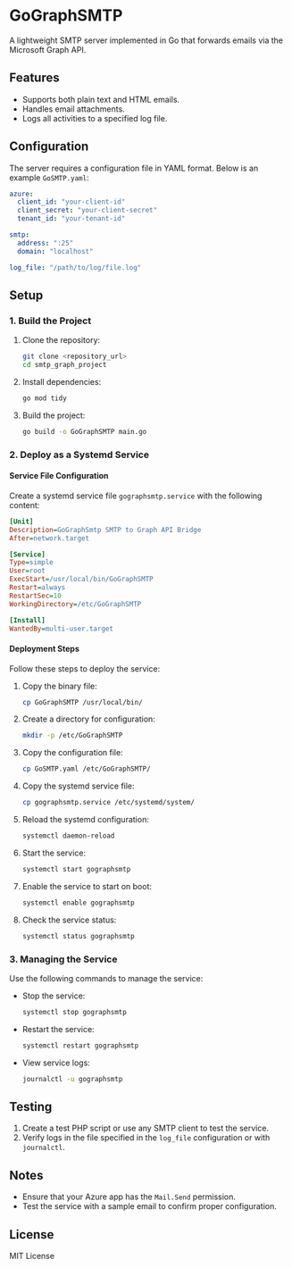 # GoGraphSMTP

A lightweight SMTP server implemented in Go that forwards emails via the Microsoft Graph API.

## Features
- Supports both plain text and HTML emails.
- Handles email attachments.
- Logs all activities to a specified log file.

## Configuration
The server requires a configuration file in YAML format. Below is an example `GoSMTP.yaml`:

```yaml
azure:
  client_id: "your-client-id"
  client_secret: "your-client-secret"
  tenant_id: "your-tenant-id"

smtp:
  address: ":25"
  domain: "localhost"

log_file: "/path/to/log/file.log"
```

## Setup

### 1. Build the Project
1. Clone the repository:
   ```bash
   git clone <repository_url>
   cd smtp_graph_project
   ```
2. Install dependencies:
   ```bash
   go mod tidy
   ```
3. Build the project:
   ```bash
   go build -o GoGraphSMTP main.go
   ```

### 2. Deploy as a Systemd Service

#### Service File Configuration
Create a systemd service file `gographsmtp.service` with the following content:

```ini
[Unit]
Description=GoGraphSmtp SMTP to Graph API Bridge
After=network.target

[Service]
Type=simple
User=root
ExecStart=/usr/local/bin/GoGraphSMTP
Restart=always
RestartSec=10
WorkingDirectory=/etc/GoGraphSMTP

[Install]
WantedBy=multi-user.target
```

#### Deployment Steps
Follow these steps to deploy the service:

1. Copy the binary file:
   ```bash
   cp GoGraphSMTP /usr/local/bin/
   ```

2. Create a directory for configuration:
   ```bash
   mkdir -p /etc/GoGraphSMTP
   ```

3. Copy the configuration file:
   ```bash
   cp GoSMTP.yaml /etc/GoGraphSMTP/
   ```

4. Copy the systemd service file:
   ```bash
   cp gographsmtp.service /etc/systemd/system/
   ```

5. Reload the systemd configuration:
   ```bash
   systemctl daemon-reload
   ```

6. Start the service:
   ```bash
   systemctl start gographsmtp
   ```

7. Enable the service to start on boot:
   ```bash
   systemctl enable gographsmtp
   ```

8. Check the service status:
   ```bash
   systemctl status gographsmtp
   ```

### 3. Managing the Service

Use the following commands to manage the service:

- Stop the service:
  ```bash
  systemctl stop gographsmtp
  ```

- Restart the service:
  ```bash
  systemctl restart gographsmtp
  ```

- View service logs:
  ```bash
  journalctl -u gographsmtp
  ```

## Testing
1. Create a test PHP script or use any SMTP client to test the service.
2. Verify logs in the file specified in the `log_file` configuration or with `journalctl`.

## Notes
- Ensure that your Azure app has the `Mail.Send` permission.
- Test the service with a sample email to confirm proper configuration.

## License
MIT License
